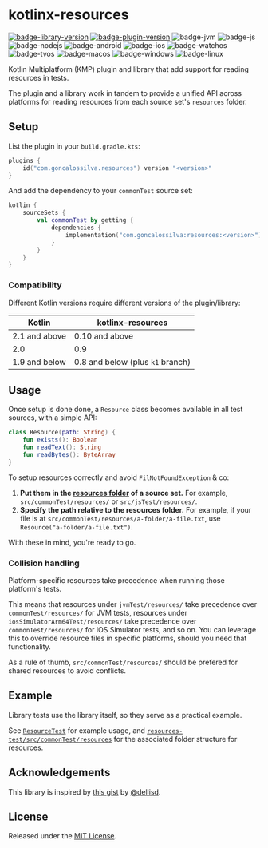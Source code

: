 # kotlinx-resources

[![badge-library-version]](https://search.maven.org/search?q=g:com.goncalossilva%20a:resources*)
[![badge-plugin-version]](https://plugins.gradle.org/plugin/com.goncalossilva.resources)
![badge-jvm][badge-jvm]
![badge-js][badge-js]
![badge-nodejs][badge-nodejs]
![badge-android][badge-android]
![badge-ios][badge-ios]
![badge-watchos][badge-watchos]
![badge-tvos][badge-tvos]
![badge-macos][badge-macos]
![badge-windows][badge-windows]
![badge-linux][badge-linux]

Kotlin Multiplatform (KMP) plugin and library that add support for reading resources in tests.

The plugin and a library work in tandem to provide a unified API across platforms for reading resources from each source set's `resources` folder.

## Setup

List the plugin in your `build.gradle.kts`:

```kotlin
plugins {
    id("com.goncalossilva.resources") version "<version>"
}
```

And add the dependency to your `commonTest` source set:

```kotlin
kotlin {
    sourceSets {
        val commonTest by getting {
            dependencies {
                implementation("com.goncalossilva:resources:<version>")
            }
        }
    }
}
```

### Compatibility

Different Kotlin versions require different versions of the plugin/library:

| Kotlin        | kotlinx-resources                |
|---------------|----------------------------------|
| 2.1 and above | 0.10 and above                   |
| 2.0           | 0.9                              |
| 1.9 and below | 0.8 and below (plus `k1` branch) |

## Usage

Once setup is done done, a `Resource` class becomes available in all test sources, with a simple API:

```kotlin
class Resource(path: String) {
    fun exists(): Boolean
    fun readText(): String
    fun readBytes(): ByteArray
}
```

To setup resources correctly and avoid `FilNotFoundException` & co:

1. **Put them in the [resources folder](https://docs.gradle.org/current/dsl/org.gradle.api.tasks.SourceSet.html#org.gradle.api.tasks.SourceSet:resources) of a source set.** For example, `src/commonTest/resources/` or `src/jsTest/resources/`.
2. **Specify the path relative to the resources folder.** For example, if your file is at
   `src/commonTest/resources/a-folder/a-file.txt`, use `Resource("a-folder/a-file.txt")`.

With these in mind, you're ready to go.

### Collision handling

Platform-specific resources take precedence when running those platform's tests.

This means that resources under `jvmTest/resources/` take precedence over `commonTest/resources/` for JVM tests, resources under `iosSimulatorArm64Test/resources/` take precedence over `commonTest/resources/` for iOS Simulator tests, and so on. You can leverage this to override resource files in specific platforms, should you need that functionality.

As a rule of thumb, `src/commonTest/resources/` should be prefered for shared resources to avoid conflicts.

## Example

Library tests use the library itself, so they serve as a practical example.

See [`ResourceTest`](resources-test/src/commonTest/kotlin/ResourceTest.kt) for example usage, and [`resources-test/src/commonTest/resources`](resources-library/src/commonTest/resources) for the associated folder structure for resources.

## Acknowledgements

This library is inspired by [this gist](https://gist.github.com/dellisd/a1df42787d42b41cd3ce16f573984674) by [@dellisd](https://gist.github.com/dellisd).

## License

Released under the [MIT License](https://opensource.org/licenses/MIT).

[badge-library-version]: https://img.shields.io/maven-central/v/com.goncalossilva/resources?style=flat
[badge-plugin-version]: https://img.shields.io/gradle-plugin-portal/v/com.goncalossilva.resources?style=flat
[badge-ios]: https://img.shields.io/badge/platform-ios-CDCDCD.svg?style=flat
[badge-js]: https://img.shields.io/badge/platform-js-F8DB5D.svg?style=flat
[badge-nodejs]: https://img.shields.io/badge/platform-nodejs-68a063.svg?style=flat
[badge-android]: https://img.shields.io/badge/platform-android-6EDB8D.svg?style=flat
[badge-jvm]: https://img.shields.io/badge/platform-jvm-DB413D.svg?style=flat
[badge-linux]: https://img.shields.io/badge/platform-linux-2D3F6C.svg?style=flat
[badge-windows]: https://img.shields.io/badge/platform-windows-4D76CD.svg?style=flat
[badge-macos]: https://img.shields.io/badge/platform-macos-111111.svg?style=flat
[badge-watchos]: https://img.shields.io/badge/platform-watchos-C0C0C0.svg?style=flat
[badge-tvos]: https://img.shields.io/badge/platform-tvos-808080.svg?style=flat
[badge-wasm]: httpss://img.shields.io/badge/platform-wasm-624FE8.svg?style=flat
